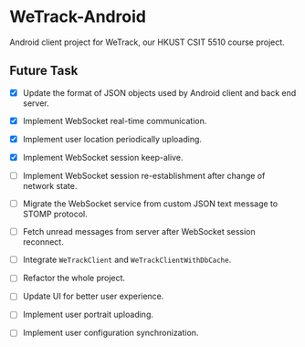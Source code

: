 # WeTrack-Android

Android client project for WeTrack, our HKUST CSIT 5510 course project.

## Future Task

- [x] Update the format of JSON objects used by Android client and back end server.
- [x] Implement WebSocket real-time communication.
- [x] Implement user location periodically uploading.
- [x] Implement WebSocket session keep-alive.
- [ ] Implement WebSocket session re-establishment after change of network state.
- [ ] Migrate the WebSocket service from custom JSON text message to STOMP protocol.
- [ ] Fetch unread messages from server after WebSocket session reconnect.
- [ ] Integrate `WeTrackClient` and `WeTrackClientWithDbCache`.
- [ ] Refactor the whole project.
- [ ] Update UI for better user experience.
- [ ] Implement user portrait uploading.
- [ ] Implement user configuration synchronization.

